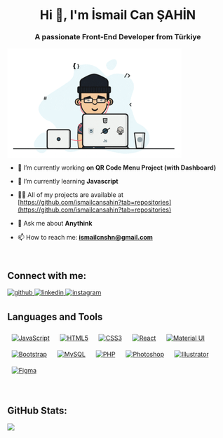 <h1 align="center">Hi 👋, I'm İsmail Can ŞAHİN</h1>
<h3 align="center">A passionate Front-End Developer from Türkiye</h3>

<p align="left">
<img align="center" src="img/programmer.gif" height="250" width="397" alt="ismailcansahin"/>
</p>


- 🔭 I’m currently working **on QR Code Menu Project (with Dashboard)**

- 🌱 I’m currently learning **Javascript**

- 👨‍💻 All of my projects are available at [https://github.com/ismailcansahin?tab=repositories](https://github.com/ismailcansahin?tab=repositories)

- 💬 Ask me about **Anythink**

- 📫 How to reach me: **ismailcnshn@gmail.com**



<br>

## Connect with me:
<p align="left">
<a href="https://github.com/ismailcansahin" target="_blank">
<img src=https://img.shields.io/badge/github-%2324292e.svg?&style=for-the-badge&logo=github&logoColor=white alt=github height="25" style="margin-bottom: 5px;" />
</a>
<a href="https://linkedin.com/in/ismailcansahin" target="_blank">
<img src=https://img.shields.io/badge/linkedin-%231E77B5.svg?&style=for-the-badge&logo=linkedin&logoColor=white alt=linkedin height="25" style="margin-bottom: 5px;" />
</a>
<a href="https://instagram.com/ismailcnshn" target="_blank">
<img src=https://img.shields.io/badge/instagram-%23000000.svg?&style=for-the-badge&logo=instagram&logoColor=white alt=instagram height="25" style="margin-bottom: 5px;" />
</a>   
</p>



## Languages and Tools
<p align="left"> 
  
<a href="https://www.javascript.com/" target="_blank"><img style="margin: 10px" src="https://profilinator.rishav.dev/skills-assets/javascript-original.svg" alt="JavaScript" height="40" /></a>  <a href="https://en.wikipedia.org/wiki/HTML5" target="_blank"><img style="margin: 10px" src="https://profilinator.rishav.dev/skills-assets/html5-original-wordmark.svg" alt="HTML5" height="49" /></a>  <a href="https://www.w3schools.com/css/" target="_blank"><img style="margin: 10px" src="https://profilinator.rishav.dev/skills-assets/css3-original-wordmark.svg" alt="CSS3" height="49" /></a>  <a href="https://reactjs.org/" target="_blank"><img style="margin: 10px" src="https://profilinator.rishav.dev/skills-assets/react-original-wordmark.svg" alt="React" height="50" /></a>  <a href="https://mui.com/" target="_blank"><img style="margin: 10px" src="https://profilinator.rishav.dev/skills-assets/mui.png" alt="Material UI" height="50" /></a>  <a href="https://getbootstrap.com/docs/3.4/javascript/" target="_blank"><img style="margin: 10px" src="https://profilinator.rishav.dev/skills-assets/bootstrap-plain.svg" alt="Bootstrap" height="40" /></a>     <a href="https://www.mysql.com/" target="_blank"><img style="margin: 10px" src="https://profilinator.rishav.dev/skills-assets/mysql-original-wordmark.svg" alt="MySQL" height="65" /></a>  <a href="https://www.php.net/" target="_blank"><img style="margin: 10px" src="https://profilinator.rishav.dev/skills-assets/php-original.svg" alt="PHP" height="55" /></a>       <a href="https://www.adobe.com/in/products/photoshop.html" target="_blank"><img style="margin: 10px" src="https://profilinator.rishav.dev/skills-assets/photoshop-plain.svg" alt="Photoshop" height="40" /></a>  <a href="https://www.adobe.com/in/products/illustrator.html" target="_blank"><img style="margin: 10px" src="https://profilinator.rishav.dev/skills-assets/adobe_illustrator-icon.svg" alt="Illustrator" height="40" /></a>  <a href="https://www.figma.com/" target="_blank"><img style="margin: 10px" src="https://profilinator.rishav.dev/skills-assets/figma-icon.svg" alt="Figma" height="40" /></a>  
</p>  
<br>
  
## GitHub Stats:
![](https://github-readme-stats.vercel.app/api/top-langs/?username=ismailcansahin&theme=default&hide_border=false&include_all_commits=true&count_private=true&layout=compact)

 
  
 


  

